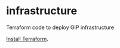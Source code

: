# infrastructure
Terraform code to deploy GIP infrastructure

[Install Terraform](https://developer.hashicorp.com/terraform/install).
